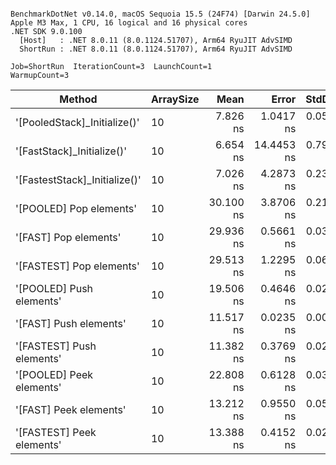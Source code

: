 ```

BenchmarkDotNet v0.14.0, macOS Sequoia 15.5 (24F74) [Darwin 24.5.0]
Apple M3 Max, 1 CPU, 16 logical and 16 physical cores
.NET SDK 9.0.100
  [Host]   : .NET 8.0.11 (8.0.1124.51707), Arm64 RyuJIT AdvSIMD
  ShortRun : .NET 8.0.11 (8.0.1124.51707), Arm64 RyuJIT AdvSIMD

Job=ShortRun  IterationCount=3  LaunchCount=1  
WarmupCount=3  

```
| Method                        | ArraySize | Mean      | Error      | StdDev    | Gen0   | Allocated |
|------------------------------ |---------- |----------:|-----------:|----------:|-------:|----------:|
| &#39;[PooledStack]_Initialize()&#39;  | 10        |  7.826 ns |  1.0417 ns | 0.0571 ns |      - |         - |
| &#39;[FastStack]_Initialize()&#39;    | 10        |  6.654 ns | 14.4453 ns | 0.7918 ns |      - |         - |
| &#39;[FastestStack]_Initialize()&#39; | 10        |  7.026 ns |  4.2873 ns | 0.2350 ns |      - |         - |
| &#39;[POOLED] Pop elements&#39;       | 10        | 30.100 ns |  3.8706 ns | 0.2122 ns |      - |         - |
| &#39;[FAST] Pop elements&#39;         | 10        | 29.936 ns |  0.5661 ns | 0.0310 ns |      - |         - |
| &#39;[FASTEST] Pop elements&#39;      | 10        | 29.513 ns |  1.2295 ns | 0.0674 ns |      - |         - |
| &#39;[POOLED] Push elements&#39;      | 10        | 19.506 ns |  0.4646 ns | 0.0255 ns | 0.0172 |     144 B |
| &#39;[FAST] Push elements&#39;        | 10        | 11.517 ns |  0.0235 ns | 0.0013 ns | 0.0076 |      64 B |
| &#39;[FASTEST] Push elements&#39;     | 10        | 11.382 ns |  0.3769 ns | 0.0207 ns | 0.0076 |      64 B |
| &#39;[POOLED] Peek elements&#39;      | 10        | 22.808 ns |  0.6128 ns | 0.0336 ns | 0.0172 |     144 B |
| &#39;[FAST] Peek elements&#39;        | 10        | 13.212 ns |  0.9550 ns | 0.0523 ns | 0.0076 |      64 B |
| &#39;[FASTEST] Peek elements&#39;     | 10        | 13.388 ns |  0.4152 ns | 0.0228 ns | 0.0076 |      64 B |
